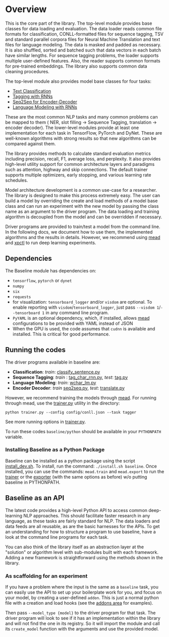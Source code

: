 # Overview

This is the core part of the library. The top-level module provides base classes for data loading and evaluation. The data loader reads common file formats for classification, CONLL-formatted files for sequence tagging, TSV and standard parallel corpora files for Neural Machine Translation and text files for language modeling. The data is masked and padded as necessary. It is also shuffled, sorted and batched such that data vectors in each batch have similar lengths. For sequence tagging problems, the loader supports multiple user-defined features. Also, the reader supports common formats for pre-trained embeddings. The library also supports common data cleaning procedures.

The top-level module also provides model base classes for four tasks: 
 
- [Text Classification](classify.md)
- [Tagging with RNNs](tagging.md)
- [Seq2Seq for Encoder-Decoder](seq2seq.md)
- [Language Modeling with RNNs](lm.md)

These are the most common NLP tasks and many common problems can be mapped to them ( NER, slot filling -> Sequence Tagging, translation -> encoder decoder). The lower-level modules provide at least one implementation for each task in TensorFlow, PyTorch and DyNet. These are well-known algorithms with strong results so that new algorithms can be compared against them. 

The library provides methods to calculate standard evaluation metrics including precision, recall, F1, average loss, and perplexity. It also provides high-level utility support for common architecture layers and paradigms such as attention, highway and skip connections. The default trainer supports multiple optimizers, early stopping, and various learning rate schedules.

Model architecture development is a common use-case for a researcher. The library is designed to make this process extremely easy. The user can build a model by overriding the create and load methods of a model base class and can run an experiment with the new model by passing the class name as an argument to the driver program. The data loading and training algorithm is decoupled from the model and can be overridden if necessary.

Driver programs are provided to train/test a model from the command line. In the following docs, we document how to use them, the implemented algorithms and the results in details. However, we recommend using [mead](mead.md) and [xpctl](xpctl.md) to run deep learning experiments.  


## Dependencies

The Baseline module has dependencies on:

- `tensorflow`, `pytorch` or `dynet`
- `numpy`
- `six`
- `requests`
- for visualization: `tensorboard_logger` and/or `visdom` are optional. To enable reporting with `visdom`/`tensorboard_logger`, just pass `--visdom 1`/`--tensorboard 1` in any command line program. 
- `PyYAML` is an optional dependency, which, if installed, allows [mead](mead.md) configurations to be provided with YAML instead of JSON
- When the GPU is used, the code assumes that `cudnn` is available and installed. This is critical for good performance.

## Running the codes

The driver programs available in baseline are:

- **Classification**: _train_: [classify_sentence.py](../python/classify_sentence.py) 
- **Sequence Tagging**: _train_ : [tag_char_rnn.py](../python/tag_char_rnn.py), _test_: [tag.py](../python/tag.py)
- **Language Modeling**: _train_: [wchar_lm.py](../python/wchar_lm.py) 
- **Encoder Decoder**: _train_ [seq2seq.py](../python/seq2seq.py), _test_: [translate.py](../python/translate.py)  
  
However, we recommend training the models through [mead](../python/mead/README.md). For running through mead, use the [trainer.py](../python/mead/trainer.py) utility in the directory:

```
python trainer.py --config config/conll.json --task tagger
```

See more running options in [trainer.py](../python/mead/trainer.py).

To run these codes `baseline/python` should be available in your `PYTHONPATH` variable.  

### Installing Baseline as a Python Package

Baseline can be installed as a python package using the script [install_dev.sh](../python/install_dev.sh). To install, run the command: `./install.sh baseline`. Once installed, you can use the commands: `mead.train` and `mead.export` to  run the [trainer](../python/mead/trainer.py) or the [exporter](../python/mead/export.py) (with the same options as before) w/o putting baseline in PYTHONPATH. 

## Baseline as an API

The latest code provides a high-level Python API to access common deep-learning NLP approaches.  This should facilitate faster research in any language, as these tasks are fairly standard for NLP.  The data loaders and data feeds are all reusable, as are the basic harnesses for the APIs.  To get an understanding for how to structure a program to use baseline, have a look at the command line programs for each task.

You can also think of the library itself as an abstraction layer at the "solution" or algorithm level with sub-modules built with each framework. Adding a new framework is straightforward using the methods shown in the library.

### As scaffolding for an experiment

If you have a problem where the input is the same as a `baseline` task, you can easily use the API to set up your boilerplate work for you, and focus on your model, by creating a user-defined `addon`.  This is just a normal python file with a creation and load hooks (see the [addons area](../python/addons) for examples). 

Then pass `--model_type {model}` to the driver program for that task.  The driver program will look to see if it has an implementation within the library and will not find the one in its registry.  So it will import the module and call its `create_model` function with the arguments and use the provided model.

